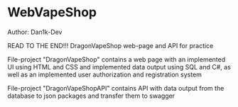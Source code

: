 # WebVapeShop
Author: Dan1k-Dev

READ TO THE END!!!
DragonVapeShop web-page and API for practice

File-project "DragonVapeShop" contains a web page with an implemented UI using HTML and CSS and implemented data output using SQL and C#, 
as well as an implemented user authorization and registration system

File-project "DragonVapeShopAPI" contains API with data output from the database to json packages and transfer them to swagger
